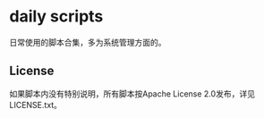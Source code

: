 # daily scripts

日常使用的脚本合集，多为系统管理方面的。

## License

如果脚本内没有特别说明，所有脚本按Apache License 2.0发布，详见LICENSE.txt。

